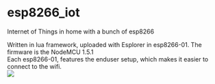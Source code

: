 # esp8266_iot
Internet of Things in home with a bunch of esp8266

Written in lua framework, uploaded with Esplorer in esp8266-01. The firmware is the NodeMCU 1.5.1<br/>
Each esp8266-01, features the enduser setup, which makes it easier to connect to the wifi.
<br/>
<img src="http://i.giphy.com/xTcnSVNVtD9gMJ81wI.gif"/>
